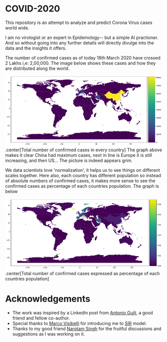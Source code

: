 # COVID-2020
This repository is an attempt to analyze and predict Corona Virus cases world wide.

I am no virologist or an expert in Epidemology-- but a simple AI practioner. And so without going into any further details will directly divulge into the data and the insights it offers.

The number of confirmed cases as of today 18th March 2020 have crossed 2 Lakhs i,e: 2,00,000. The image below shows these cases and how they are distributed along the world.

![total confirmed](images/total_confirmed.png)
.center[Total number of confirmed cases in every country]
The graph above makes it clear China had maximum cases, next in line is Europe it is still increasing, and then US... The picture is indeed appears grim.


We data scientists love 'normalization', it helps us to see things on different scales together. Here also, each country has different population so instead of absolute numbers of confirmed cases, it makes more sense to see the confirmed cases as percentage of each countries population. The graph is below


![total confirmed](images/total_per_population.png)
.center[Total number of confirmed cases expressed as percentage of each countries population]

# Acknowledgements
* The work was inspired by a LinkedIn post from [Antonio Guili](https://www.linkedin.com/in/searchguy/), a good friend and fellow co-author.
* Special thanks to [Marco Visibelli](https://www.linkedin.com/in/marcovisibelli/) for introducing me to [SIR](https://web.stanford.edu/~jhj1/teachingdocs/Jones-on-R0.pdf) model. 
* Thanks to my good friend [Narotam Singh](https://www.linkedin.com/in/narotamsingh/) for the fruitful discussions and suggestions as I was working on it.
